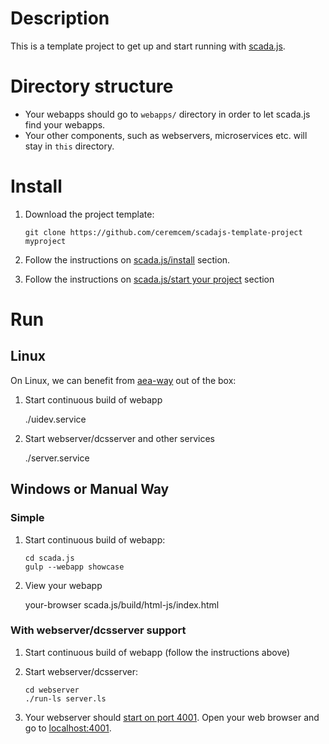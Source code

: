 # Description 

This is a template project to get up and start running with [scada.js](https://github.com/aktos-io/scada.js). 

# Directory structure 

* Your webapps should go to `webapps/` directory in order to let scada.js find your webapps. 
* Your other components, such as webservers, microservices etc. will stay in `this` directory.

# Install

1. Download the project template: 

       git clone https://github.com/ceremcem/scadajs-template-project myproject

2. Follow the instructions on [scada.js/install](https://github.com/aktos-io/scada.js#install) section.

3. Follow the instructions on [scada.js/start your project](https://github.com/aktos-io/scada.js/blob/master/README.md#start-your-project) section 
    
# Run 

## Linux 

On Linux, we can benefit from [aea-way](https://github.com/aktos-io/scada.js/blob/master/doc/aea-way.md) out of the box: 

1. Start continuous build of webapp 

    ./uidev.service 
    
2. Start webserver/dcsserver and other services 

    ./server.service 

## Windows or Manual Way

### Simple 

1. Start continuous build of webapp: 
 
       cd scada.js
       gulp --webapp showcase 
       
2. View your webapp 

    your-browser scada.js/build/html-js/index.html

### With webserver/dcsserver support 

1. Start continuous build of webapp (follow the instructions above) 

2. Start webserver/dcsserver: 
  
       cd webserver
       ./run-ls server.ls 
       
3. Your webserver should [start on port 4001](./webserver/configuration.ls). Open your web browser and go to [localhost:4001](http://localhost:4001). 

